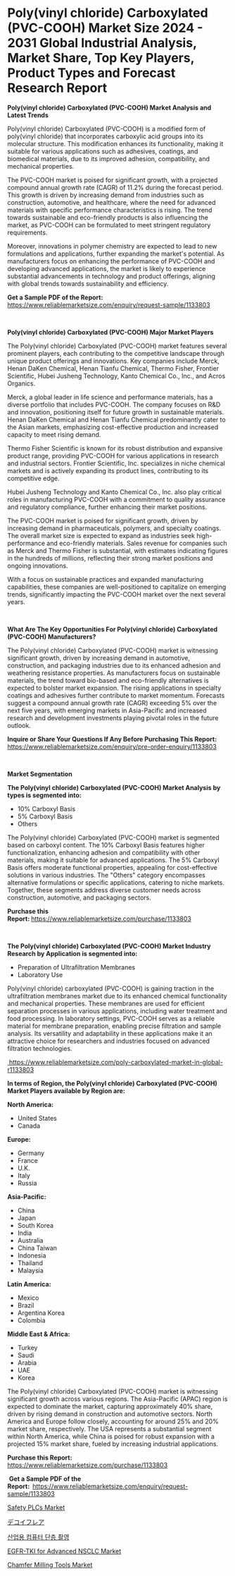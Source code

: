 <p><h1>Poly(vinyl chloride) Carboxylated (PVC-COOH) Market Size 2024 - 2031 Global Industrial Analysis, Market Share, Top Key Players, Product Types and Forecast Research Report</h1></p><p><strong>Poly(vinyl chloride) Carboxylated (PVC-COOH) Market Analysis and Latest Trends</strong></p>
<p><p>Poly(vinyl chloride) Carboxylated (PVC-COOH) is a modified form of poly(vinyl chloride) that incorporates carboxylic acid groups into its molecular structure. This modification enhances its functionality, making it suitable for various applications such as adhesives, coatings, and biomedical materials, due to its improved adhesion, compatibility, and mechanical properties.</p><p>The PVC-COOH market is poised for significant growth, with a projected compound annual growth rate (CAGR) of 11.2% during the forecast period. This growth is driven by increasing demand from industries such as construction, automotive, and healthcare, where the need for advanced materials with specific performance characteristics is rising. The trend towards sustainable and eco-friendly products is also influencing the market, as PVC-COOH can be formulated to meet stringent regulatory requirements.</p><p>Moreover, innovations in polymer chemistry are expected to lead to new formulations and applications, further expanding the market's potential. As manufacturers focus on enhancing the performance of PVC-COOH and developing advanced applications, the market is likely to experience substantial advancements in technology and product offerings, aligning with global trends towards sustainability and efficiency.</p></p>
<p><strong>Get a Sample PDF of the Report:&nbsp;</strong> <a href="https://www.reliablemarketsize.com/enquiry/request-sample/1133803?utm_campaign=1171&utm_medium=2&utm_source=Github&utm_content=ia&utm_term=08102024&utm_id=polyvinyl-chloride-carboxylated-pvc-cooh">https://www.reliablemarketsize.com/enquiry/request-sample/1133803</a></p>
<p>&nbsp;</p>
<p><strong>Poly(vinyl chloride) Carboxylated (PVC-COOH) Major Market Players</strong></p>
<p><p>The Poly(vinyl chloride) Carboxylated (PVC-COOH) market features several prominent players, each contributing to the competitive landscape through unique product offerings and innovations. Key companies include Merck, Henan DaKen Chemical, Henan Tianfu Chemical, Thermo Fisher, Frontier Scientific, Hubei Jusheng Technology, Kanto Chemical Co., Inc., and Acros Organics.</p><p>Merck, a global leader in life science and performance materials, has a diverse portfolio that includes PVC-COOH. The company focuses on R&D and innovation, positioning itself for future growth in sustainable materials. Henan DaKen Chemical and Henan Tianfu Chemical predominantly cater to the Asian markets, emphasizing cost-effective production and increased capacity to meet rising demand.</p><p>Thermo Fisher Scientific is known for its robust distribution and expansive product range, providing PVC-COOH for various applications in research and industrial sectors. Frontier Scientific, Inc. specializes in niche chemical markets and is actively expanding its product lines, contributing to its competitive edge.</p><p>Hubei Jusheng Technology and Kanto Chemical Co., Inc. also play critical roles in manufacturing PVC-COOH with a commitment to quality assurance and regulatory compliance, further enhancing their market positions.</p><p>The PVC-COOH market is poised for significant growth, driven by increasing demand in pharmaceuticals, polymers, and specialty coatings. The overall market size is expected to expand as industries seek high-performance and eco-friendly materials. Sales revenue for companies such as Merck and Thermo Fisher is substantial, with estimates indicating figures in the hundreds of millions, reflecting their strong market positions and ongoing innovations.</p><p>With a focus on sustainable practices and expanded manufacturing capabilities, these companies are well-positioned to capitalize on emerging trends, significantly impacting the PVC-COOH market over the next several years.</p></p>
<p>&nbsp;</p>
<p><strong>What Are The Key Opportunities For Poly(vinyl chloride) Carboxylated (PVC-COOH) Manufacturers?</strong></p>
<p><p>The Poly(vinyl chloride) Carboxylated (PVC-COOH) market is witnessing significant growth, driven by increasing demand in automotive, construction, and packaging industries due to its enhanced adhesion and weathering resistance properties. As manufacturers focus on sustainable materials, the trend toward bio-based and eco-friendly alternatives is expected to bolster market expansion. The rising applications in specialty coatings and adhesives further contribute to market momentum. Forecasts suggest a compound annual growth rate (CAGR) exceeding 5% over the next five years, with emerging markets in Asia-Pacific and increased research and development investments playing pivotal roles in the future outlook.</p></p>
<p><strong>Inquire or Share Your Questions If Any Before Purchasing This Report:</strong> <a href="https://www.reliablemarketsize.com/enquiry/pre-order-enquiry/1133803?utm_campaign=1171&utm_medium=2&utm_source=Github&utm_content=ia&utm_term=08102024&utm_id=polyvinyl-chloride-carboxylated-pvc-cooh">https://www.reliablemarketsize.com/enquiry/pre-order-enquiry/1133803</a></p>
<p>&nbsp;</p>
<p><strong>Market Segmentation</strong></p>
<p><strong>The Poly(vinyl chloride) Carboxylated (PVC-COOH) Market Analysis by types is segmented into:</strong></p>
<p><ul><li>10% Carboxyl Basis</li><li>5% Carboxyl Basis</li><li>Others</li></ul></p>
<p><p>The Poly(vinyl chloride) Carboxylated (PVC-COOH) market is segmented based on carboxyl content. The 10% Carboxyl Basis features higher functionalization, enhancing adhesion and compatibility with other materials, making it suitable for advanced applications. The 5% Carboxyl Basis offers moderate functional properties, appealing for cost-effective solutions in various industries. The "Others" category encompasses alternative formulations or specific applications, catering to niche markets. Together, these segments address diverse customer needs across construction, automotive, and packaging sectors.</p></p>
<p><strong>Purchase this Report:&nbsp;</strong><a href="https://www.reliablemarketsize.com/purchase/1133803?utm_campaign=1171&utm_medium=2&utm_source=Github&utm_content=ia&utm_term=08102024&utm_id=polyvinyl-chloride-carboxylated-pvc-cooh">https://www.reliablemarketsize.com/purchase/1133803</a></p>
<p>&nbsp;</p>
<p><strong>The Poly(vinyl chloride) Carboxylated (PVC-COOH) Market Industry Research by Application is segmented into:</strong></p>
<p><ul><li>Preparation of Ultrafiltration Membranes</li><li>Laboratory Use</li></ul></p>
<p><p>Poly(vinyl chloride) carboxylated (PVC-COOH) is gaining traction in the ultrafiltration membranes market due to its enhanced chemical functionality and mechanical properties. These membranes are used for efficient separation processes in various applications, including water treatment and food processing. In laboratory settings, PVC-COOH serves as a reliable material for membrane preparation, enabling precise filtration and sample analysis. Its versatility and adaptability in these applications make it an attractive choice for researchers and industries focused on advanced filtration technologies.</p></p>
<p><a href="https://www.reliablemarketsize.com/poly-carboxylated-market-in-global-r1133803?utm_campaign=1171&utm_medium=2&utm_source=Github&utm_content=ia&utm_term=08102024&utm_id=polyvinyl-chloride-carboxylated-pvc-cooh">&nbsp;https://www.reliablemarketsize.com/poly-carboxylated-market-in-global-r1133803</a></p>
<p><strong>In terms of Region, the Poly(vinyl chloride) Carboxylated (PVC-COOH) Market Players available by Region are:</strong></p>
<p>
    <p> <strong> North America: </strong>
        <ul>
            <li>United States</li>
            <li>Canada</li>
        </ul>
        </p> 
    <p> <strong> Europe: </strong>
        <ul>
            <li>Germany</li>
            <li>France</li>
            <li>U.K.</li>
            <li>Italy</li>
            <li>Russia</li>
        </ul>
        </p> 
    <p> <strong> Asia-Pacific: </strong>
        <ul>
            <li>China</li>
            <li>Japan</li>
            <li>South Korea</li>
            <li>India</li>
            <li>Australia</li>
            <li>China Taiwan</li>
            <li>Indonesia</li>
            <li>Thailand</li>
            <li>Malaysia</li>
        </ul>
        </p> 
    <p> <strong> Latin America: </strong>
        <ul>
            <li>Mexico</li>
            <li>Brazil</li>
            <li>Argentina Korea</li>
            <li>Colombia</li>
        </ul>
        </p> 
    <p> <strong> Middle East & Africa: </strong>
        <ul>
            <li>Turkey</li>
            <li>Saudi</li>
            <li>Arabia</li>
            <li>UAE</li>
            <li>Korea</li>
        </ul>
    </p>
    </p>
<p><p>The Poly(vinyl chloride) Carboxylated (PVC-COOH) market is witnessing significant growth across various regions. The Asia-Pacific (APAC) region is expected to dominate the market, capturing approximately 40% share, driven by rising demand in construction and automotive sectors. North America and Europe follow closely, accounting for around 25% and 20% market share, respectively. The USA represents a substantial segment within North America, while China is poised for robust expansion with a projected 15% market share, fueled by increasing industrial applications.</p></p>
<p><strong>Purchase this Report: </strong><a href="https://www.reliablemarketsize.com/purchase/1133803?utm_campaign=1171&utm_medium=2&utm_source=Github&utm_content=ia&utm_term=08102024&utm_id=polyvinyl-chloride-carboxylated-pvc-cooh">https://www.reliablemarketsize.com/purchase/1133803</a></p>
<p>&nbsp;<strong>Get a Sample PDF of the Report:&nbsp;&nbsp;</strong><a href="https://www.reliablemarketsize.com/enquiry/request-sample/1133803?utm_campaign=1171&utm_medium=2&utm_source=Github&utm_content=ia&utm_term=08102024&utm_id=polyvinyl-chloride-carboxylated-pvc-cooh">https://www.reliablemarketsize.com/enquiry/request-sample/1133803</a></p>
<p><strong></strong></p>
<p><p><a href="https://www.linkedin.com/pulse/global-safety-plcs-market-trends-innovations-forward-looking-kyafe?utm_campaign=1171&utm_medium=2&utm_source=Github&utm_content=ia&utm_term=08102024&utm_id=polyvinyl-chloride-carboxylated-pvc-cooh">Safety PLCs Market</a></p><p><a href="https://github.com/mohamedbakry57/Market-Research-Report-List-6/blob/main/779321217094.md?utm_campaign=1171&utm_medium=2&utm_source=Github&utm_content=ia&utm_term=08102024&utm_id=polyvinyl-chloride-carboxylated-pvc-cooh">デコイフレア</a></p><p><a href="https://github.com/laholand/Market-Research-Report-List-6/blob/main/217363617169.md?utm_campaign=1171&utm_medium=2&utm_source=Github&utm_content=ia&utm_term=08102024&utm_id=polyvinyl-chloride-carboxylated-pvc-cooh">산업용 컴퓨터 단층 촬영</a></p><p><a href="https://github.com/vimar16th/Market-Research-Report-List-6/blob/main/egfr-tki-for-advanced-nsclc-market.md?utm_campaign=1171&utm_medium=2&utm_source=Github&utm_content=ia&utm_term=08102024&utm_id=polyvinyl-chloride-carboxylated-pvc-cooh">EGFR-TKI for Advanced NSCLC Market</a></p><p><a href="https://www.linkedin.com/pulse/global-chamfer-milling-tools-market-trends-analysis-future-led2e?utm_campaign=1171&utm_medium=2&utm_source=Github&utm_content=ia&utm_term=08102024&utm_id=polyvinyl-chloride-carboxylated-pvc-cooh">Chamfer Milling Tools Market</a></p></p>